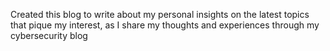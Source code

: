 Created this blog to write about my personal insights on the latest topics that pique my interest, as I share my thoughts and experiences through my cybersecurity blog

